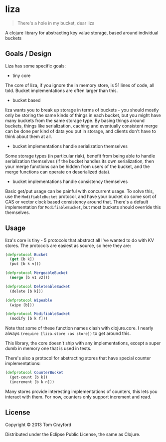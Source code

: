 # liza

> There's a hole in my bucket, dear liza

A clojure library for abstracting key value storage, based around individual buckets

## Goals / Design

Liza has some specific goals:

- tiny core

The core of liza, if you ignore the in memory store, is 51 lines of code, all
told. Bucket implementations are often larger than this.

- bucket based

liza wants you to break up storage in terms of buckets - you should mostly only
be storing the same kinds of things in each bucket, but you might have many
buckets from the same storage type. By basing things around buckets, things like
serialization, caching and eventually consistent merge can be done per kind of
data you put in storage, and clients don't have to think about them at all.

- bucket implementations handle serialization themselves

Some storage types (in particular riak), benefit from being able to handle
serialization themselves (if the bucket handles its own serialization, then
your merge functions can be hidden from users of the bucket, and the merge
functions can operate on deserialized data).

- bucket implementations handle consistency themselves

Basic get/put usage can be painful with concurrent usage. To solve this, use
the `ModifiableBucket` protocol, and have your bucket do some sort of CAS or
vector clock based consistency around that. There's a default implementation
for `ModifiableBucket`, but most buckets should override this themselves.

## Usage

liza's core is tiny - 5 protocols that abstract all I've wanted to do with KV stores. The protocols are easiest as source, so here they are:

```clojure
(defprotocol Bucket
  (get [b k])
  (put [b k v]))

(defprotocol MergeableBucket
  (merge [b v1 v2]))

(defprotocol DeleteableBucket
  (delete [b k]))

(defprotocol Wipeable
  (wipe [b]))

(defprotocol ModifiableBucket
  (modify [b k f]))
```

Note that some of these function names clash with clojure.core. I nearly always
`(require [liza.store :as store])` to get around this.

This library, the core doesn't ship with any implementations, except a super dumb in memory one that is used in tests.

There's also a protocol for abstracting stores that have special counter implementations:

```clojure
(defprotocol CounterBucket
  (get-count [b k])
  (increment [b k n]))
```

Many stores provide interesting implementations of counters, this lets you
interact with them. For now, counters only support increment and read.

## License

Copyright © 2013 Tom Crayford

Distributed under the Eclipse Public License, the same as Clojure.
